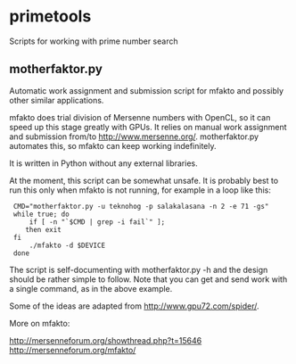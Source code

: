 primetools
==========

Scripts for working with prime number search


motherfaktor.py
---------------

Automatic work assignment and submission script for mfakto and
possibly other similar applications.

mfakto does trial division of Mersenne numbers with OpenCL, so it can
speed up this stage greatly with GPUs. It relies on manual work
assignment and submission from/to
http://www.mersenne.org/. motherfaktor.py automates this, so mfakto
can keep working indefinitely.

It is written in Python without any external libraries.

At the moment, this script can be somewhat unsafe. It is probably best
to run this only when mfakto is not running, for example in a loop
like this:

     CMD="motherfaktor.py -u teknohog -p salakalasana -n 2 -e 71 -gs"
     while true; do
         if [ -n "`$CMD | grep -i fail`" ];
	    then exit
	 fi
         ./mfakto -d $DEVICE
     done

The script is self-documenting with motherfaktor.py -h and the design
should be rather simple to follow. Note that you can get and send work
with a single command, as in the above example.

Some of the ideas are adapted from http://www.gpu72.com/spider/.

More on mfakto:

http://mersenneforum.org/showthread.php?t=15646
http://mersenneforum.org/mfakto/

